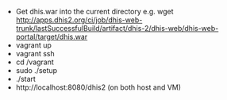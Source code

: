 * Get dhis.war into the current directory e.g. wget http://apps.dhis2.org/ci/job/dhis-web-trunk/lastSuccessfulBuild/artifact/dhis-2/dhis-web/dhis-web-portal/target/dhis.war
* vagrant up
* vagrant ssh
* cd /vagrant
* sudo ./setup
* ./start
* http://localhost:8080/dhis2 (on both host and VM)
